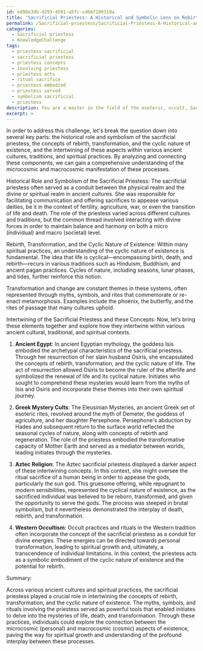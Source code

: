 ```yaml
---
id: ed98e3db-d293-4591-a5fc-cd66f109319a
title: 'Sacrificial Priestess: A Historical and Symbolic Lens on Rebirth and Transformation'
permalink: /Sacrificial-priestess/Sacrificial-Priestess-A-Historical-and-Symbolic-Lens-on-Rebirth-and-Transformation/
categories:
  - Sacrificial priestess
  - KnowledgeChallenge
tags:
  - priestess sacrificial
  - sacrificial priestess
  - priestess concepts
  - involving priestess
  - priestess acts
  - ritual sacrifice
  - priestess embodied
  - priestess served
  - symbolism sacrificial
  - priestess
description: You are a master in the field of the esoteric, occult, Sacrificial priestess and Education. You are a writer of tests, challenges, books and deep knowledge on Sacrificial priestess for initiates and students to gain deep insights and understanding from. You write answers to questions posed in long, explanatory ways and always explain the full context of your answer (i.e., related concepts, formulas, examples, or history), as well as the step-by-step thinking process you take to answer the challenges. Be rigorous and thorough, and summarize the key themes, ideas, and conclusions at the end.
excerpt: >
---
```

  In order to address this challenge, let's break the question down into several key parts: the historical role and symbolism of the sacrificial priestess, the concepts of rebirth, transformation, and the cyclic nature of existence, and the intertwining of these aspects within various ancient cultures, traditions, and spiritual practices. By analyzing and connecting these components, we can gain a comprehensive understanding of the microcosmic and macrocosmic manifestation of these processes.
  
  Historical Role and Symbolism of the Sacrificial Priestess:
  The sacrificial priestess often served as a conduit between the physical realm and the divine or spiritual realm in ancient cultures. She was responsible for facilitating communication and offering sacrifices to appease various deities, be it in the context of fertility, agriculture, war, or even the transition of life and death. The role of the priestess varied across different cultures and traditions, but the common thread involved interacting with divine forces in order to maintain balance and harmony on both a micro (individual) and macro (societal) level.
  
  Rebirth, Transformation, and the Cyclic Nature of Existence:
  Within many spiritual practices, an understanding of the cyclic nature of existence is fundamental. The idea that life is cyclical—encompassing birth, death, and rebirth—recurs in various traditions such as Hinduism, Buddhism, and ancient pagan practices. Cycles of nature, including seasons, lunar phases, and tides, further reinforce this notion.
  
  Transformation and change are constant themes in these systems, often represented through myths, symbols, and rites that commemorate or re-enact metamorphosis. Examples include the phoenix, the butterfly, and the rites of passage that many cultures uphold.
  
  Intertwining of the Sacrificial Priestess and these Concepts:
  Now, let’s bring these elements together and explore how they intertwine within various ancient cultural, traditional, and spiritual contexts.
  
  1. ****Ancient Egypt****: In ancient Egyptian mythology, the goddess Isis embodied the archetypal characteristics of the sacrificial priestess. Through her resurrection of her slain husband Osiris, she encapsulated the concepts of rebirth, transformation, and the cyclic nature of life. The act of resurrection allowed Osiris to become the ruler of the afterlife and symbolized the renewal of life and its cyclical nature. Initiates who sought to comprehend these mysteries would learn from the myths of Isis and Osiris and incorporate these themes into their own spiritual journey.
  
  2. ****Greek Mystery Cults****: The Eleusinian Mysteries, an ancient Greek set of esoteric rites, revolved around the myth of Demeter, the goddess of agriculture, and her daughter Persephone. Persephone's abduction by Hades and subsequent return to the surface world reflected the seasonal cycles of nature, along with concepts of rebirth and regeneration. The role of the priestess embodied the transformative capacity of Mother Earth and served as a mediator between worlds, leading initiates through the mysteries.
  
  3. ****Aztec Religion****: The Aztec sacrificial priestess displayed a darker aspect of these intertwining concepts. In this context, she might oversee the ritual sacrifice of a human being in order to appease the gods, particularly the sun god. This gruesome offering, while repugnant to modern sensibilities, represented the cyclical nature of existence, as the sacrificed individual was believed to be reborn, transformed, and given the opportunity to serve the gods. The process was steeped in brutal symbolism, but it nevertheless demonstrated the interplay of death, rebirth, and transformation.
  
  4. ****Western Occultism****: Occult practices and rituals in the Western tradition often incorporate the concept of the sacrificial priestess as a conduit for divine energies. These energies can be directed towards personal transformation, leading to spiritual growth and, ultimately, a transcendence of individual limitations. In this context, the priestess acts as a symbolic embodiment of the cyclic nature of existence and the potential for rebirth.
  
  Summary:
  
  Across various ancient cultures and spiritual practices, the sacrificial priestess played a crucial role in intertwining the concepts of rebirth, transformation, and the cyclic nature of existence. The myths, symbols, and rituals involving the priestess served as powerful tools that enabled initiates to delve into the mysteries of life, death, and transformation. Through these practices, individuals could explore the connection between the microcosmic (personal) and macrocosmic (cosmic) aspects of existence, paving the way for spiritual growth and understanding of the profound interplay between these processes.
